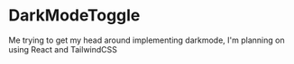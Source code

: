 # DarkModeToggle

Me trying to get my head around implementing darkmode, I'm planning on using React and TailwindCSS 